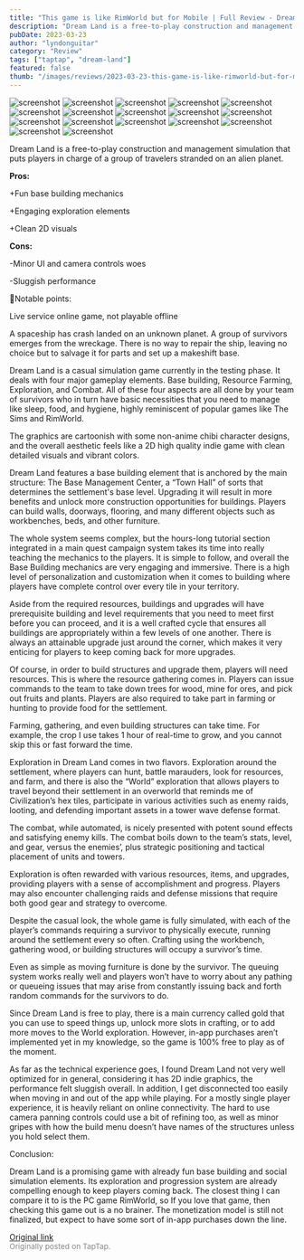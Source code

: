 ```yaml
---
title: "This game is like RimWorld but for Mobile | Full Review - Dream Land"
description: "Dream Land is a free-to-play construction and management simulation that puts players in charge of a group of travelers stranded on an alien planet."
pubDate: 2023-03-23
author: "lyndonguitar"
category: "Review"
tags: ["taptap", "dream-land"]
featured: false
thumb: "/images/reviews/2023-03-23-this-game-is-like-rimworld-but-for-mobile--full-review---dream-land-0.avif"
---
```


<div class="gallery">
  <img src="/images/reviews/2023-03-23-this-game-is-like-rimworld-but-for-mobile--full-review---dream-land-0.avif" alt="screenshot" />
  <img src="/images/reviews/2023-03-23-this-game-is-like-rimworld-but-for-mobile--full-review---dream-land-1.avif" alt="screenshot" />
  <img src="/images/reviews/2023-03-23-this-game-is-like-rimworld-but-for-mobile--full-review---dream-land-2.avif" alt="screenshot" />
  <img src="/images/reviews/2023-03-23-this-game-is-like-rimworld-but-for-mobile--full-review---dream-land-3.avif" alt="screenshot" />
  <img src="/images/reviews/2023-03-23-this-game-is-like-rimworld-but-for-mobile--full-review---dream-land-4.avif" alt="screenshot" />
  <img src="/images/reviews/2023-03-23-this-game-is-like-rimworld-but-for-mobile--full-review---dream-land-5.avif" alt="screenshot" />
  <img src="/images/reviews/2023-03-23-this-game-is-like-rimworld-but-for-mobile--full-review---dream-land-6.avif" alt="screenshot" />
  <img src="/images/reviews/2023-03-23-this-game-is-like-rimworld-but-for-mobile--full-review---dream-land-7.avif" alt="screenshot" />
  <img src="/images/reviews/2023-03-23-this-game-is-like-rimworld-but-for-mobile--full-review---dream-land-8.avif" alt="screenshot" />
  <img src="/images/reviews/2023-03-23-this-game-is-like-rimworld-but-for-mobile--full-review---dream-land-9.avif" alt="screenshot" />
  <img src="/images/reviews/2023-03-23-this-game-is-like-rimworld-but-for-mobile--full-review---dream-land-10.avif" alt="screenshot" />
  <img src="/images/reviews/2023-03-23-this-game-is-like-rimworld-but-for-mobile--full-review---dream-land-11.avif" alt="screenshot" />
  <img src="/images/reviews/2023-03-23-this-game-is-like-rimworld-but-for-mobile--full-review---dream-land-12.avif" alt="screenshot" />
  <img src="/images/reviews/2023-03-23-this-game-is-like-rimworld-but-for-mobile--full-review---dream-land-13.avif" alt="screenshot" />
  <img src="/images/reviews/2023-03-23-this-game-is-like-rimworld-but-for-mobile--full-review---dream-land-14.avif" alt="screenshot" />
  <img src="/images/reviews/2023-03-23-this-game-is-like-rimworld-but-for-mobile--full-review---dream-land-15.avif" alt="screenshot" />
  <img src="/images/reviews/2023-03-23-this-game-is-like-rimworld-but-for-mobile--full-review---dream-land-16.avif" alt="screenshot" />
</div>

Dream Land is a free-to-play construction and management simulation that puts players in charge of a group of travelers stranded on an alien planet.


**Pros:**


+Fun base building mechanics

+Engaging exploration elements

+Clean 2D visuals


**Cons:**


-Minor UI and camera controls woes

-Sluggish performance

📝Notable points:

Live service online game, not playable offline

A spaceship has crash landed on an unknown planet. A group of survivors emerges from the wreckage. There is no way to repair the ship, leaving no choice but to salvage it for parts and set up a makeshift base.

Dream Land is a casual simulation game currently in the testing phase. It deals with four major gameplay elements. Base building, Resource Farming, Exploration, and Combat. All of these four aspects are all done by your team of survivors who in turn have basic necessities that you need to manage like sleep, food, and hygiene, highly reminiscent of popular games like The Sims and RimWorld.

The graphics are cartoonish with some non-anime chibi character designs, and the overall aesthetic feels like a 2D high quality indie game with clean detailed visuals and vibrant colors.

Dream Land features a base building element that is anchored by the main structure: The Base Management Center, a “Town Hall” of sorts that determines the settlement's base level. Upgrading it will result in more benefits and unlock more construction opportunities for buildings. Players can build walls, doorways, flooring, and many different objects such as workbenches, beds, and other furniture.

The whole system seems complex, but the hours-long tutorial section integrated in a main quest campaign system takes its time into really teaching the mechanics to the players. It is simple to follow, and overall the Base Building mechanics are very engaging and immersive. There is a high level of personalization and customization when it comes to building where players have complete control over every tile in your territory.

Aside from the required resources, buildings and upgrades will have prerequisite building and level requirements that you need to meet first before you can proceed, and it is a well crafted cycle that ensures all buildings are appropriately within a few levels of one another. There is always an attainable upgrade just around the corner, which makes it very enticing for players to keep coming back for more upgrades.

Of course, in order to build structures and upgrade them, players will need resources. This is where the resource gathering comes in. Players can issue commands to the team to take down trees for wood, mine for ores, and pick out fruits and plants. Players are also required to take part in farming or hunting to provide food for the settlement.

Farming, gathering, and even building structures can take time. For example, the crop I use takes 1 hour of real-time to grow, and you cannot skip this or fast forward the time.

Exploration in Dream Land comes in two flavors. Exploration around the settlement, where players can hunt, battle marauders, look for resources, and farm, and there is also the “World” exploration that allows players to travel beyond their settlement in an overworld that reminds me of Civilization’s hex tiles, participate in various activities such as enemy raids, looting, and defending important assets in a tower wave defense format.

The combat, while automated, is nicely presented with potent sound effects and satisfying enemy kills. The combat boils down to the team’s stats, level, and gear, versus the enemies’, plus strategic positioning and tactical placement of units and towers.

Exploration is often rewarded with various resources, items, and upgrades, providing players with a sense of accomplishment and progress. Players may also encounter challenging raids and defense missions that require both good gear and strategy to overcome.

Despite the casual look, the whole game is fully simulated, with each of the player’s commands requiring a survivor to physically execute, running around the settlement every so often. Crafting using the workbench, gathering wood, or building structures will occupy a survivor’s time.

Even as simple as moving furniture is done by the survivor. The queuing system works really well and players won’t have to worry about any pathing or queueing issues that may arise from constantly issuing back and forth random commands for the survivors to do.

Since Dream Land is free to play, there is a main currency called gold that you can use to speed things up, unlock more slots in crafting, or to add more moves to the World exploration. However, in-app purchases aren’t implemented yet in my knowledge, so the game is 100% free to play as of the moment.

As far as the technical experience goes, I found Dream Land not very well optimized for in general, considering it has 2D indie graphics, the performance felt sluggish overall. In addition, I get disconnected too easily when moving in and out of the app while playing. For a mostly single player experience, it is heavily reliant on online connectivity. The hard to use camera panning controls could use a bit of refining too, as well as minor gripes with how the build menu doesn’t have names of the structures unless you hold select them.

Conclusion:

Dream Land is a promising game with already fun base building and social simulation elements. Its exploration and progression system are already compelling enough to keep players coming back. The closest thing I can compare it to is the PC game RimWorld, so If you love that game, then checking this game out is a no brainer. The monetization model is still not finalized, but expect to have some sort of in-app purchases down the line.

[Original link](https://www.taptap.io/post/4873107)<br><span style="font-size: 0.95em; color: #888;">Originally posted on TapTap.</span>
